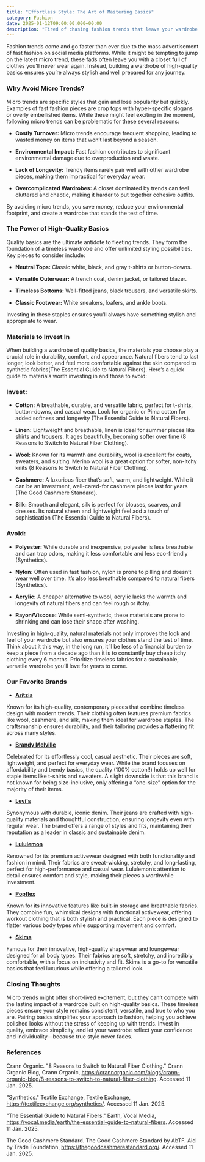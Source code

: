 ```yaml
---
title: "Effortless Style: The Art of Mastering Basics"
category: Fashion
date: 2025-01-12T09:00:00.000+00:00
description: "Tired of chasing fashion trends that leave your wardrobe feeling outdated and cluttered? This blog explores why micro trends aren’t the key to effortless style and reveals a sustainable alternative: mastering high-quality basics. Discover how timeless staples and simple styling techniques can simplify your wardrobe, save money, and reduce your environmental impact–all while keeping you effortlessly chic. With tips on investing in durable materials and insights from industry leaders, this guide will help you create a closet you love. Ready to redefine your style? Click the title to get started!"
---
```

Fashion trends come and go faster than ever due to the mass advertisement of fast fashion on social media platforms. While it might be tempting to jump on the latest micro trend, these fads often leave you with a closet full of clothes you’ll never wear again. Instead, building a wardrobe of high-quality basics ensures you’re always stylish and well prepared for any journey.

### **Why Avoid Micro Trends?**
Micro trends are specific styles that gain and lose popularity but quickly. Examples of fast fashion pieces are crop tops with hyper-specific slogans or overly embellished items. While these might feel exciting in the moment, following micro trends can be problematic for these several reasons:

- **Costly Turnover:** Micro trends encourage frequent shopping, leading to wasted money on items that won’t last beyond a season.
- **Environmental Impact:** Fast fashion contributes to significant environmental damage due to overproduction and waste.

- **Lack of Longevity:** Trendy items rarely pair well with other wardrobe pieces, making them impractical for everyday wear.

- **Overcomplicated Wardrobes:** A closet dominated by trends can feel cluttered and chaotic, making it harder to put together cohesive outfits.

By avoiding micro trends, you save money, reduce your environmental footprint, and create a wardrobe that stands the test of time.

### **The Power of High-Quality Basics**
Quality basics are the ultimate antidote to fleeting trends. They form the foundation of a timeless wardrobe and offer unlimited styling possibilities. Key pieces to consider include:

- **Neutral Tops:** Classic white, black, and gray t-shirts or button-downs.

- **Versatile Outerwear:** A trench coat, denim jacket, or tailored blazer.

- **Timeless Bottoms:** Well-fitted jeans, black trousers, and versatile skirts.

- **Classic Footwear:** White sneakers, loafers, and ankle boots.

Investing in these staples ensures you’ll always have something stylish and appropriate to wear.

### **Materials to Invest In**
When building a wardrobe of quality basics, the materials you choose play a crucial role in durability, comfort, and appearance. Natural fibers tend to last longer, look better, and feel more comfortable against the skin compared to synthetic fabrics(The Essential Guide to Natural Fibers). Here’s a quick guide to materials worth investing in and those to avoid:

### **Invest:**
- **Cotton:** A breathable, durable, and versatile fabric, perfect for t-shirts, button-downs, and casual wear. Look for organic or Pima cotton for added softness and longevity (The Essential Guide to Natural Fibers).

- **Linen:** Lightweight and breathable, linen is ideal for summer pieces like shirts and trousers. It ages beautifully, becoming softer over time (8 Reasons to Switch to Natural Fiber Clothing).

- **Wool:** Known for its warmth and durability, wool is excellent for coats, sweaters, and suiting. Merino wool is a great option for softer, non-itchy knits (8 Reasons to Switch to Natural Fiber Clothing).

- **Cashmere:** A luxurious fiber that’s soft, warm, and lightweight. While it can be an investment, well-cared-for cashmere pieces last for years (The Good Cashmere Standard).

- **Silk:** Smooth and elegant, silk is perfect for blouses, scarves, and dresses. Its natural sheen and lightweight feel add a touch of sophistication (The Essential Guide to Natural Fibers).

### **Avoid:**
- **Polyester:** While durable and inexpensive, polyester is less breathable and can trap odors, making it less comfortable and less eco-friendly (Synthetics).

- **Nylon:** Often used in fast fashion, nylon is prone to pilling and doesn’t wear well over time. It’s also less breathable compared to natural fibers (Synthetics).

- **Acrylic:** A cheaper alternative to wool, acrylic lacks the warmth and longevity of natural fibers and can feel rough or itchy.

- **Rayon/Viscose:** While semi-synthetic, these materials are prone to shrinking and can lose their shape after washing.

Investing in high-quality, natural materials not only improves the look and feel of your wardrobe but also ensures your clothes stand the test of time. Think about it this way, in the long run, it’ll be less of a financial burden to keep a piece from a decade ago than it is to constantly buy cheap itchy clothing every 6 months. Prioritize timeless fabrics for a sustainable, versatile wardrobe you’ll love for years to come.

### **Our Favorite Brands**

- **[Aritzia](https://www.aritzia.com/)**

Known for its high-quality, contemporary pieces that combine timeless design with modern trends. Their clothing often features premium fabrics like wool, cashmere, and silk, making them ideal for wardrobe staples. The craftsmanship ensures durability, and their tailoring provides a flattering fit across many styles.

- **[Brandy Melville](https://brandymelville.com/)**

Celebrated for its effortlessly cool, casual aesthetic. Their pieces are soft, lightweight, and perfect for everyday wear. While the brand focuses on affordability and trendy basics, the quality (100% cotton!!) holds up well for staple items like t-shirts and sweaters. A slight downside is that this brand is not known for being size-inclusive, only offering a “one-size” option for the majority of their items.

- **[Levi's](https://www.levi.com/)**

Synonymous with durable, iconic denim. Their jeans are crafted with high-quality materials and thoughtful construction, ensuring longevity even with regular wear. The brand offers a range of styles and fits, maintaining their reputation as a leader in classic and sustainable denim.

- **[Lululemon](https://shop.lululemon.com/)**

Renowned for its premium activewear designed with both functionality and fashion in mind. Their fabrics are sweat-wicking, stretchy, and long-lasting, perfect for high-performance and casual wear. Lululemon’s attention to detail ensures comfort and style, making their pieces a worthwhile investment.

- **[Popflex](https://www.popflexactive.com/)**

Known for its innovative features like built-in storage and breathable fabrics. They combine fun, whimsical designs with functional activewear, offering workout clothing that is both stylish and practical. Each piece is designed to flatter various body types while supporting movement and comfort.

- **[Skims](https://skims.com/)**

Famous for their innovative, high-quality shapewear and loungewear designed for all body types. Their fabrics are soft, stretchy, and incredibly comfortable, with a focus on inclusivity and fit. Skims is a go-to for versatile basics that feel luxurious while offering a tailored look.

### **Closing Thoughts**
Micro trends might offer short-lived excitement, but they can’t compete with the lasting impact of a wardrobe built on high-quality basics. These timeless pieces ensure your style remains consistent, versatile, and true to who you are. Pairing basics simplifies your approach to fashion, helping you achieve polished looks without the stress of keeping up with trends. Invest in quality, embrace simplicity, and let your wardrobe reflect your confidence and individuality—because true style never fades.

### **References**
Crann Organic. "8 Reasons to Switch to Natural Fiber Clothing." Crann Organic Blog, Crann Organic,
https://crannorganic.com/blogs/crann-organic-blog/8-reasons-to-switch-to-natural-fiber-clothing. Accessed 11 Jan. 2025.

"Synthetics." Textile Exchange, Textile Exchange, https://textileexchange.org/synthetics/. Accessed 11 Jan. 2025.

"The Essential Guide to Natural Fibers." Earth, Vocal Media, https://vocal.media/earth/the-essential-guide-to-natural-fibers. Accessed 11 Jan. 2025.

The Good Cashmere Standard. The Good Cashmere Standard by AbTF. Aid by Trade Foundation, https://thegoodcashmerestandard.org/. Accessed 11 Jan. 2025.


